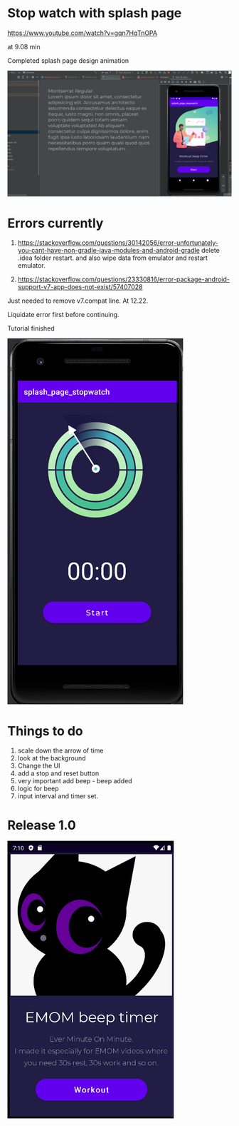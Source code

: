 # Stop watch with splash page

https://www.youtube.com/watch?v=gqn7HqTnOPA

at 9.08 min

Completed splash page design animation

![](splash_page.gif)

# Errors currently

1. https://stackoverflow.com/questions/30142056/error-unfortunately-you-cant-have-non-gradle-java-modules-and-android-gradle
delete .idea folder restart. and also wipe data from emulator and restart emulator.

2. https://stackoverflow.com/questions/23330816/error-package-android-support-v7-app-does-not-exist/57407028

Just needed to remove v7.compat line.
At 12.22.

Liquidate error first before continuing.

Tutorial finished

![](tut_finished.png)
# Things to do

1. scale down the arrow of time
2. look at the background
3. Change the UI
4. add a stop and reset button
5. very important add beep - beep added
6. logic for beep
7. input interval and timer set.

# Release 1.0

![](final_timer.gif)